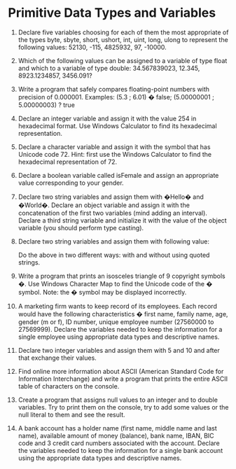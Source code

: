Primitive Data Types and Variables
=======================

1.  Declare five variables choosing for each of them the most appropriate of the types byte, sbyte, short, ushort, int, uint, long, ulong to represent the following values: 52130, -115, 4825932, 97, -10000.
2.  Which of the following values can be assigned to a variable of type float and which to a variable of type double: 34.567839023, 12.345, 8923.1234857, 3456.091?
3.  Write a program that safely compares floating-point numbers with precision of 0.000001. Examples:
(5.3 ; 6.01) � false;  (5.00000001 ; 5.00000003) ? true
4.  Declare an integer variable and assign it with the value 254 in hexadecimal format. Use Windows Calculator to find its hexadecimal representation.
5.  Declare a character variable and assign it with the symbol that has Unicode code 72. Hint: first use the Windows Calculator to find the hexadecimal representation of 72.
6.  Declare a boolean variable called isFemale and assign an appropriate value corresponding to your gender.
7.  Declare two string variables and assign them with �Hello� and �World�. Declare an object variable and assign it with the concatenation of the first two variables (mind adding an interval). Declare a third string variable and initialize it with the value of the object variable (you should perform type casting).
8.  Declare two string variables and assign them with following value:

	Do the above in two different ways: with and without using quoted strings.
9.  Write a program that prints an isosceles triangle of 9 copyright symbols �. Use Windows Character Map to find the Unicode code of the � symbol. Note: the � symbol may be displayed incorrectly.
10. A marketing firm wants to keep record of its employees. Each record would have the following characteristics � first name, family name, age, gender (m or f), ID number, unique employee number (27560000 to 27569999). Declare the variables needed to keep the information for a single employee using appropriate data types and descriptive names.
11. Declare  two integer variables and assign them with 5 and 10 and after that exchange their values.
12. Find online more information about ASCII (American Standard Code for Information Interchange) and write a program that prints the entire ASCII table of characters on the console.
13. Create a program that assigns null values to an integer and to double variables. Try to print them on the console, try to add some values or the null literal to them and see the result.
14. A bank account has a holder name (first name, middle name and last name), available amount of money (balance), bank name, IBAN, BIC code and 3 credit card numbers associated with the account. Declare the variables needed to keep the information for a single bank account using the appropriate data types and descriptive names.

